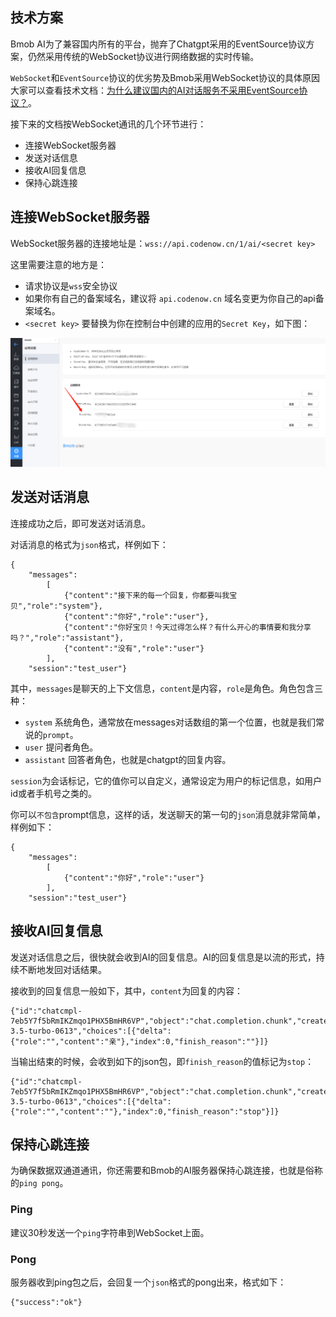 
## 技术方案

Bmob AI为了兼容国内所有的平台，抛弃了Chatgpt采用的EventSource协议方案，仍然采用传统的WebSocket协议进行网络数据的实时传输。

`WebSocket`和`EventSource`协议的优劣势及Bmob采用WebSocket协议的具体原因大家可以查看技术文档：[为什么建议国内的AI对话服务不采用EventSource协议？](https://juejin.cn/post/7256975111563214905)。

接下来的文档按WebSocket通讯的几个环节进行：
- 连接WebSocket服务器
- 发送对话信息
- 接收AI回复信息
- 保持心跳连接

## 连接WebSocket服务器

WebSocket服务器的连接地址是：` wss://api.codenow.cn/1/ai/<secret key> `

这里需要注意的地方是：
- 请求协议是` wss `安全协议
- 如果你有自己的备案域名，建议将 `api.codenow.cn` 域名变更为你自己的api备案域名。 
- `<secret key>` 要替换为你在控制台中创建的应用的`Secret Key`，如下图：
  
![](image/secretkey.png)

## 发送对话消息

连接成功之后，即可发送对话消息。

对话消息的格式为`json`格式，样例如下：

```
{
    "messages":
        [
            {"content":"接下来的每一个回复，你都要叫我宝贝","role":"system"},
            {"content":"你好","role":"user"},
            {"content":"你好宝贝！今天过得怎么样？有什么开心的事情要和我分享吗？","role":"assistant"},
            {"content":"没有","role":"user"}
        ],
    "session":"test_user"}
```

其中，`messages`是聊天的上下文信息，`content`是内容，`role`是角色。角色包含三种：

- `system` 系统角色，通常放在messages对话数组的第一个位置，也就是我们常说的`prompt`。
- `user` 提问者角色。
- `assistant` 回答者角色，也就是chatgpt的回复内容。
  
`session`为会话标记，它的值你可以自定义，通常设定为用户的标记信息，如用户id或者手机号之类的。

你可以`不包含`prompt信息，这样的话，发送聊天的第一句的`json`消息就非常简单，样例如下：

```
{
    "messages":
        [
            {"content":"你好","role":"user"}
        ],
    "session":"test_user"}
```

## 接收AI回复信息

发送对话信息之后，很快就会收到AI的回复信息。AI的回复信息是以流的形式，持续不断地发回对话结果。

接收到的回复信息一般如下，其中，`content`为回复的内容：

```
{"id":"chatcmpl-7eb5Y7f5bRmIKZmqo1PHX5BmHR6VP","object":"chat.completion.chunk","created":1689910044,"model":"gpt-3.5-turbo-0613","choices":[{"delta":{"role":"","content":"亲"},"index":0,"finish_reason":""}]}
```

当输出结束的时候，会收到如下的json包，即`finish_reason`的值标记为`stop`：

```
{"id":"chatcmpl-7eb5Y7f5bRmIKZmqo1PHX5BmHR6VP","object":"chat.completion.chunk","created":1689910044,"model":"gpt-3.5-turbo-0613","choices":[{"delta":{"role":"","content":""},"index":0,"finish_reason":"stop"}]}
```

## 保持心跳连接

为确保数据双通道通讯，你还需要和Bmob的AI服务器保持心跳连接，也就是俗称的`ping pong`。

### Ping

建议30秒发送一个`ping`字符串到WebSocket上面。

### Pong

服务器收到ping包之后，会回复一个`json`格式的pong出来，格式如下：

```
{"success":"ok"}
```